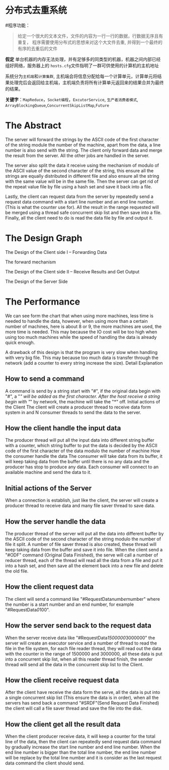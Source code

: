 分布式去重系统
====

#程序功能：
> 给定一个很大的文本文件，文件的内容为一行一行的数据，行数据无序且有重复，
> 程序需要使用分布式的思想来对这个大文件去重, 并得到一个最终的有序的去重后的文件

**假定** 单台机器的内存无法处理，并有足够多的同类型的机器，机器之间内部已经组好网络，服务器上的 `hosts.cfg`文件指明了一群可供使用的计算机的主机地址

系统分为`主机端`和`计算集群`, 主机端会将信息分配给每一个计算单元，计算单元将结果处理完后会返回给主机端，主机端负责将所有计算单元返回来的结果合并为最终的结果。

**关键字**：`MapReduce`，`Socket编程`，`ExcutorService`, `生产者消费者模式`, `ArrayBlockingQueue`,`ConcurrentSkipListMap`,`Future`



# The Abstract
The server will forward the strings by the ASCII code of the first character of the string module the number of the machine, apart from the data, a line number is also send with the string. The client only forward data and merge the result from the server. All the other jobs are handled in the server.

The server also split the data it receive using the mechanism of modulo of the ASCII value of the second character of the string, this ensure all the strings are equally distributed in different file and also ensure all the string with the same value will be in the same file. Then the server can get rid of the repeat value file by file using a hash set and save it back into a file.

Lastly, the client can request data from the server by repeatedly send a request data command with a start line number and an end line number. (This is what the counter use for). All the result in the range requested will be merged using a thread safe concurrent skip list and then save into a file. Finally, all the client need to do is read the data file by file and output it.

# The Design Graph 
The Design of the Client side I – Forwarding Data


The forward mechanism

The Design of the Client side II – Receive Results and Get Output


The Design of the Server Side

# The Performance



We can see form the chart that when using more machines, less time is needed to handle the data, however, when using more than a certain number of machines, here is about 8 or 9, the more machines are used, the more time is needed. This may because the IO cost will be too high when using too much machines while the speed of handling the data is already quick enough.

A drawback of this design is that the program is very slow when handling with very big file. This may because too much data is transfer through the network (add a counter to every string increase the size).
Detail Explanation

## How to send a command
A command is send by a string start with "#", if the original data begin with "#", a "*" will be added as the first character. After the host receive a string begin with "*" by network, the machine will take the "*" off.
Initial actions of the Client
The client will create a producer thread to receive data form system in and N consumer threads to send the data to the server.

## How the client handle the input data
The producer thread will put all the input data into different string buffer with a counter, which string buffer to put the data is decided by the ASCII code of the first character of the data modulo the number of machine
How the consumer handle the data
The consumer will take data from its buffer, it will keep taking data from the buffer until there is no any data and the producer has stop to produce any data. Each consumer will connect to an available machine and send the data to it.

## Initial actions of the Server
When a connection is establish, just like the client, the server will create a producer thread to receive data and many file saver thread to save data. 

## How the server handle the data
The producer thread of the server will put all the data into different buffer by the ASCII code of the second character of the string modulo the number of file it split. A number of file saver thread is also created, these thread will keep taking data from the buffer and save it into file. When the client send a "#ODF" command (Original Data Finished), the serve will call a number of reducer thread, each of the thread will read all the data from a file and put it into a hash set, and then save all the element back into a new file and delete the old file. 

## How the client request data
The client will send a command like "#RequestData*number*number" where the number is a start number and an end number, for example "#RequestData*0*100". 

## How the server send back to the request data
When the server receive data like "#RequestData*1500000*3000000" the server will create an executor service and a number of thread to read the file in the file system, for each file reader thread, they will read out the data with the counter in the range of 1500000 and 3000000, all these data is put into a concurrent skip list, when all this reader thread finish, the sender thread will send all the data in the concurrent skip list to the Client.

## How the client receive request data
After the client have receive the data form the serve, all the data is put into a single concurrent skip list (This ensure the data is in order), when all the servers has send back a command "#SRDF"(Send Request Data Finished) the client will call a file saver thread and save the file into the disk.

## How the client get all the result data
When the client producer receive data, it will keep a counter for the total line of the data, then the client can repeatedly send request data command by gradually increase the start line number and end line number. When the end line number is bigger than the total line number, the end line number will be replace by the total line number and it is consider as the last request data command the client should send.
